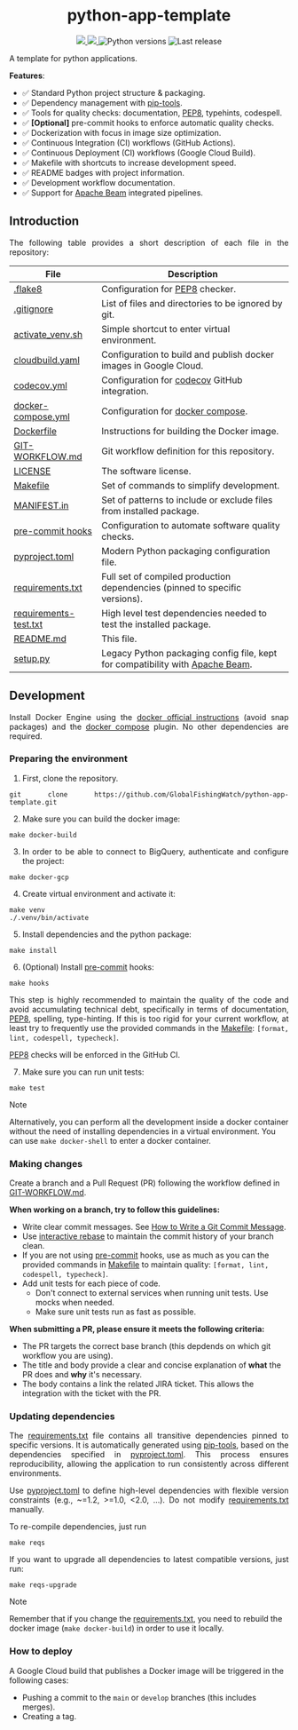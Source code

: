 <h1 align="center" style="border-bottom: none;">  python-app-template </h1>

<p align="center">
  <a href="https://github.com/GlobalFishingWatch/python-app-template/actions/workflows/main.yaml" >
    <img src="https://github.com/GlobalFishingWatch/python-app-template/actions/workflows/main.yaml/badge.svg"/>
  </a>
  <a href="https://codecov.io/gh/GlobalFishingWatch/python-app-template" >
    <img src="https://codecov.io/gh/GlobalFishingWatch/python-app-template/graph/badge.svg?token=uZTb6EphP8"/>
  </a>
  <a>
    <img alt="Python versions" src="https://img.shields.io/badge/python-3.10%20%7C%203.11%20%7C%203.12%20%7C%203.13-blue">
  </a>
  <a>
    <img alt="Last release" src="https://img.shields.io/github/v/release/GlobalFishingWatch/python-app-template">
  </a>
</p>

A template for python applications.

**Features**:
* :white_check_mark: Standard Python project structure & packaging.
* :white_check_mark: Dependency management with [pip-tools].
* :white_check_mark: Tools for quality checks: documentation, [PEP8], typehints, codespell.
* :white_check_mark: **[Optional]** pre-commit hooks to enforce automatic quality checks.
* :white_check_mark: Dockerization with focus in image size optimization.
* :white_check_mark: Continuous Integration (CI) workflows (GitHub Actions).
* :white_check_mark: Continuous Deployment (CI) workflows (Google Cloud Build).
* :white_check_mark: Makefile with shortcuts to increase development speed.
* :white_check_mark: README badges with project information.
* :white_check_mark: Development workflow documentation.
* :white_check_mark: Support for [Apache Beam] integrated pipelines.


[Apache Beam]: https://beam.apache.org
[codecov]: https://about.codecov.io
[docker compose]: https://docs.docker.com/compose/install/linux/
[docker official instructions]: https://docs.docker.com/engine/install/
[git-flow]: https://nvie.com/posts/a-successful-git-branching-model/
[Google BigQuery]: https://cloud.google.com/bigquery
[Google Dataflow]: https://cloud.google.com/products/dataflow?hl=en
[How to Write a Git Commit Message]: https://cbea.ms/git-commit/
[interactive rebase]: https://git-scm.com/book/en/v2/Git-Tools-Rewriting-History
[PEP8]: https://peps.python.org/pep-0008/
[pip-tools]: https://pip-tools.readthedocs.io/en/stable/
[pre-commit]: https://pre-commit.com
[pytest]: https://docs.pytest.org/en/stable/
[Semantic Versioning]: https://semver.org
[used by pytest-cov]: https://pytest-cov.readthedocs.io/en/latest/config.html

[examples]: examples/

[.coveragerc]: .coveragerc
[.flake8]: .flake8
[.gitignore]: .gitignore
[activate_venv.sh]: activate-venv.sh
[cloudbuild.yaml]: cloudbuild.yaml
[codecov.yml]: codecov.yml
[docker-compose.yml]: docker-compose.yml
[Dockerfile]: Dockerfile
[GIT-WORKFLOW.md]: GIT-WORKFLOW.md
[LICENSE]: LICENSE
[Makefile]: Makefile
[MANIFEST.in]: MANIFEST.in
[pre-commit hooks]: .pre-commit-config.yaml
[pyproject.toml]: pyproject.toml
[pytest.ini]: pytest.ini
[requirements.txt]: requirements.txt
[requirements-test.txt]: requirements-test.txt
[README.md]: README.md
[setup.py]: setup.py

## Introduction

<div align="justify">

The following table provides a short description of each file in the repository:

| File                    | Description                                                                     |
| ------------------------| -----------------------------------------------------------------               |
|[.flake8]   					    | Configuration for [PEP8] checker.				                                        |
|[.gitignore]  					  | List of files and directories to be ignored by git.                             |
|[activate_venv.sh]       | Simple shortcut to enter virtual environment.                                   |
|[cloudbuild.yaml]        | Configuration to build and publish docker images in Google Cloud.               |
|[codecov.yml]            | Configuration for [codecov] GitHub integration.                                 |
|[docker-compose.yml]     | Configuration for [docker compose].                                             |
|[Dockerfile]          		| Instructions for building the Docker image.                                     |
|[GIT-WORKFLOW.md]        | Git workflow definition for this repository.                                    |
|[LICENSE]             		| The software license.                                                           |
|[Makefile]               | Set of commands to simplify development.                                        |
|[MANIFEST.in]            | Set of patterns to include or exclude files from installed package.             |
|[pre-commit hooks]       | Configuration to automate software quality checks.                              |
|[pyproject.toml]         | Modern Python packaging configuration file.                                     |
|[requirements.txt]       | Full set of compiled production dependencies (pinned to specific versions).     |
|[requirements-test.txt]  | High level test dependencies needed to test the installed package.              |
|[README.md]              | This file.					                                                            |
|[setup.py]             	| Legacy Python packaging config file, kept for compatibility with [Apache Beam]. |

## Development

Install Docker Engine using the [docker official instructions] (avoid snap packages)
and the [docker compose] plugin. No other dependencies are required.

### Preparing the environment

1. First, clone the repository.
```shell
git clone https://github.com/GlobalFishingWatch/python-app-template.git
```

2. Make sure you can build the docker image:
```shell
make docker-build
```

3. In order to be able to connect to BigQuery, authenticate and configure the project:
```shell
make docker-gcp
```

4. Create virtual environment and activate it:
```shell
make venv
./.venv/bin/activate
```

5. Install dependencies and the python package:
```shell
make install
```

6. (Optional) Install [pre-commit] hooks:
```shell
make hooks
```
This step is highly recommended to maintain the quality of the code
and avoid accumulating technical debt, specifically in terms of documentation, [PEP8], spelling, type-hinting.
If this is too rigid for your current workflow,
at least try to frequently use the provided commands in the [Makefile]:
`[format, lint, codespell, typecheck]`.

[PEP8] checks will be enforced in the GitHub CI.

7. Make sure you can run unit tests:
```shell
make test
```
</div>


> [!NOTE]
> Alternatively,
  you can perform all the development inside a docker container
  without the need of installing dependencies in a virtual environment.
  You can use `make docker-shell` to enter a docker container.

### Making changes

Create a branch and a Pull Request (PR) following the workflow defined in [GIT-WORKFLOW.md].

**When working on a branch, try to follow this guidelines:**
- Write clear commit messages. See [How to Write a Git Commit Message].
- Use [interactive rebase] to maintain the commit history of your branch clean.
- If you are not using [pre-commit] hooks,
  use as much as you can the provided commands in [Makefile] to maintain quality: `[format, lint, codespell, typecheck]`. 
- Add unit tests for each piece of code.
  * Don't connect to external services when running unit tests. Use mocks when needed.
  * Make sure unit tests run as fast as possible. 

**When submitting a PR, please ensure it meets the following criteria:**
- The PR targets the correct base branch (this depdends on which git workflow you are using).
- The title and body provide a clear and concise explanation of **what** the PR does and **why** it's necessary.
- The body contains a link the related JIRA ticket. This allows the integration with the ticket with the PR. 

### Updating dependencies

<div align="justify">

The [requirements.txt] file contains all transitive dependencies pinned to specific versions.
It is automatically generated using [pip-tools],
based on the dependencies specified in [pyproject.toml].
This process ensures reproducibility,
allowing the application to run consistently across different environments.

Use [pyproject.toml] to define high-level dependencies with flexible version constraints
(e.g., ~=1.2, >=1.0, <2.0, ...).
Do not modify [requirements.txt] manually.

To re-compile dependencies, just run
```shell
make reqs
```

If you want to upgrade all dependencies to latest compatible versions, just run:
```shell
make reqs-upgrade
```
</div>

> [!NOTE]
> Remember that if you change the [requirements.txt],
you need to rebuild the docker image (`make docker-build`) in order to use it locally.

### How to deploy

A Google Cloud build that publishes a Docker image will be triggered in the following cases:  
- Pushing a commit to the `main` or `develop` branches (this includes merges).  
- Creating a tag.